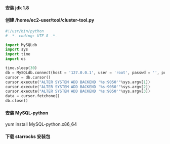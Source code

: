 #### 安装 jdk 1.8
#### 创建 /home/ec2-user/tool/cluster-tool.py
```python
#!/usr/bin/python
# -*- coding: UTF-8 -*-

import MySQLdb
import sys
import time
import os

time.sleep(30)
db = MySQLdb.connect(host = '127.0.0.1', user = 'root', passwd = '', port = 9030, connect_timeout=10)
cursor = db.cursor()
cursor.execute("ALTER SYSTEM ADD BACKEND '%s:9050'"%sys.argv[1])
cursor.execute("ALTER SYSTEM ADD BACKEND '%s:9050'"%sys.argv[2])
cursor.execute("ALTER SYSTEM ADD BACKEND '%s:9050'"%sys.argv[3])
data = cursor.fetchone()
db.close()
```
#### 安装 MySQL-python
yum install MySQL-python.x86_64

#### 下载 starrocks 安装包